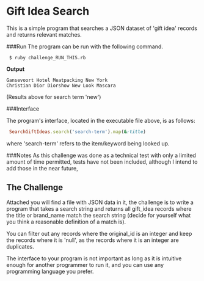 # Gift Idea Search

This is a simple program that searches a JSON dataset of 'gift idea' records and returns relevant matches.


###Run
The program can be run with the following command.

` $ ruby challenge_RUN_THIS.rb`

**Output**


```
Gansevoort Hotel Meatpacking New York
Christian Dior Diorshow New Look Mascara
```
(Results above for search term 'new')



###Interface

The program's interface, located in the executable file above, is as follows:

```ruby
 SearchGiftIdeas.search('search-term').map(&:title)
```

where 'search-term' refers to the item/keyword being looked up.

###Notes
As this challenge was done as a technical test with only a limited amount of time permitted, tests have not been included, although I intend to add those in the near future,


## The Challenge

Attached you will find a file with JSON data in it, the challenge is to write a program that takes a search string and returns all gift_idea records where the title or brand_name match the search string (decide for yourself what you think a reasonable definition of a match is).

You can filter out any records where the original_id is an integer and keep the records where it is 'null', as the records where it is an integer are duplicates.

The interface to your program is not important as long as it is intuitive enough for another programmer to run it, and you can use any programming language you prefer.